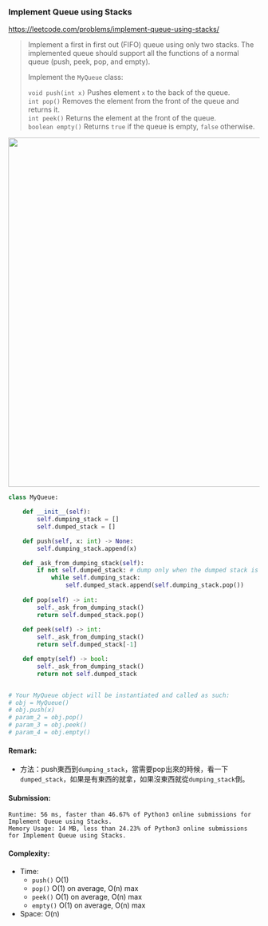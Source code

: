 ###  Implement Queue using Stacks
https://leetcode.com/problems/implement-queue-using-stacks/
>Implement a first in first out (FIFO) queue using only two stacks. The implemented queue should support all the functions of a normal queue (push, peek, pop, and empty).
>
>Implement the `MyQueue` class:
>
>`void push(int x)` Pushes element `x` to the back of the queue.\
>`int pop()` Removes the element from the front of the queue and returns it.\
>`int peek()` Returns the element at the front of the queue.\
>`boolean empty()` Returns `true` if the queue is empty, `false` otherwise.

<p>
    <img src="https://leetcode.com/media/original_images/232_queue_using_stacksAPop.png" width="700" />
</p>
                                                
```python
class MyQueue:

    def __init__(self):
        self.dumping_stack = []
        self.dumped_stack = []

    def push(self, x: int) -> None:
        self.dumping_stack.append(x)

    def _ask_from_dumping_stack(self):
        if not self.dumped_stack: # dump only when the dumped stack is empty
            while self.dumping_stack:
                self.dumped_stack.append(self.dumping_stack.pop())
        
    def pop(self) -> int:
        self._ask_from_dumping_stack()
        return self.dumped_stack.pop()
        
    def peek(self) -> int:
        self._ask_from_dumping_stack()
        return self.dumped_stack[-1]

    def empty(self) -> bool:
        self._ask_from_dumping_stack()
        return not self.dumped_stack


# Your MyQueue object will be instantiated and called as such:
# obj = MyQueue()
# obj.push(x)
# param_2 = obj.pop()
# param_3 = obj.peek()
# param_4 = obj.empty()
```
#### Remark:
- 方法：push東西到`dumping_stack`，當需要pop出來的時候，看一下`dumped_stack`，如果是有東西的就拿，如果沒東西就從`dumping_stack`倒。
#### Submission:
```
Runtime: 56 ms, faster than 46.67% of Python3 online submissions for Implement Queue using Stacks.
Memory Usage: 14 MB, less than 24.23% of Python3 online submissions for Implement Queue using Stacks.
```
#### Complexity:
- Time:
  - `push()` O(1)
  - `pop()` O(1) on average, O(n) max
  - `peek()` O(1) on average, O(n) max
  - `empty()` O(1) on average, O(n) max
- Space: O(n)

